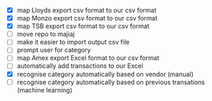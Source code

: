 - [x] map Lloyds export csv format to our csv format
- [x] map Monzo export csv format to our csv format
- [x] map TSB export csv format to our csv format
- [ ] move repo to majiaj
- [ ] make it easier to import output csv file
- [ ] prompt user for category
- [ ] map Amex export Excel format to our csv format
- [ ] automatically add transactions to our Excel
- [x] recognise category automatically based on vendor (manual)
- [ ] recognise category automatically based on previous transations (machine learning)
